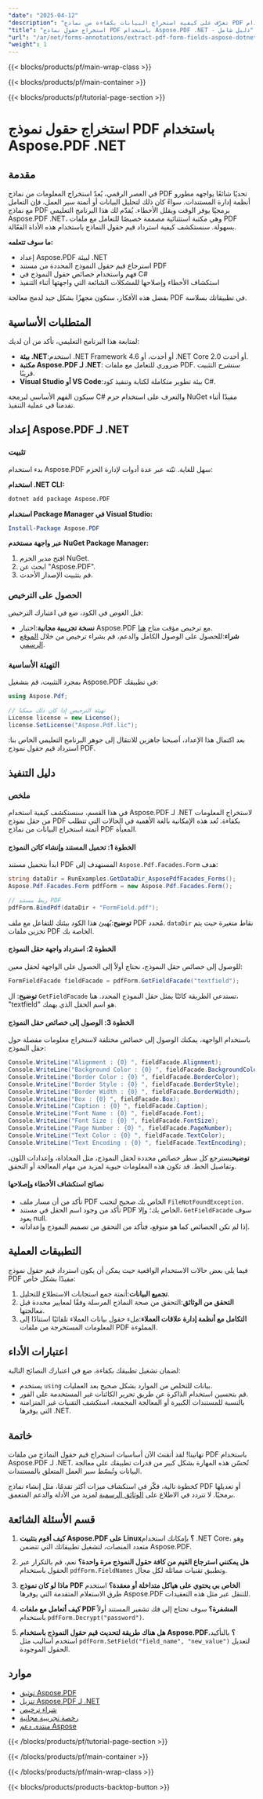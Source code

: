 ```yaml
---
"date": "2025-04-12"
"description": "تعرّف على كيفية استخراج البيانات بكفاءة من نماذج PDF باستخدام Aspose.PDF لـ .NET. يغطي هذا الدليل الإعداد، واسترجاع البيانات من الحقول، والتطبيقات العملية."
"title": "استخراج حقول نماذج PDF باستخدام Aspose.PDF .NET - دليل شامل"
"url": "/ar/net/forms-annotations/extract-pdf-form-fields-aspose-dotnet/"
"weight": 1
---
```


{{< blocks/products/pf/main-wrap-class >}}

{{< blocks/products/pf/main-container >}}

{{< blocks/products/pf/tutorial-page-section >}}


# استخراج حقول نموذج PDF باستخدام Aspose.PDF .NET

## مقدمة

في العصر الرقمي، يُعدّ استخراج المعلومات من نماذج PDF تحديًا شائعًا يواجهه مطورو أنظمة إدارة المستندات. سواءً كان ذلك لتحليل البيانات أو أتمتة سير العمل، فإن التعامل مع نماذج PDF برمجيًا يوفر الوقت ويقلل الأخطاء. يُقدّم لك هذا البرنامج التعليمي Aspose.PDF .NET، وهي مكتبة استثنائية مصممة خصيصًا للتعامل مع ملفات PDF بسهولة. سنستكشف كيفية استرداد قيم حقول النماذج باستخدام هذه الأداة الفعّالة.

**ما سوف تتعلمه:**
- إعداد Aspose.PDF لبيئة .NET
- استرجاع قيم حقول النموذج المحددة من مستند PDF
- فهم واستخدام خصائص حقول النموذج في C#
- استكشاف الأخطاء وإصلاحها للمشكلات الشائعة التي واجهتها أثناء التنفيذ

بفضل هذه الأفكار، ستكون مجهزًا بشكل جيد لدمج معالجة PDF في تطبيقاتك بسلاسة.

## المتطلبات الأساسية

لمتابعة هذا البرنامج التعليمي، تأكد من أن لديك:
- **بيئة .NET**:استخدم .NET Framework 4.6 أو أحدث، أو .NET Core 2.0 أو أحدث.
- **مكتبة Aspose.PDF لـ .NET**: ضروري للتعامل مع ملفات PDF. سنشرح التثبيت قريبًا.
- **Visual Studio أو VS Code**:بيئة تطوير متكاملة لكتابة وتنفيذ كود C#.

سيكون الفهم الأساسي لبرمجة C# والتعرف على استخدام حزم NuGet مفيدًا أثناء تقدمنا في عملية التنفيذ.

## إعداد Aspose.PDF لـ .NET

### تثبيت

بدء استخدام Aspose.PDF سهل للغاية. ثبّته عبر عدة أدوات لإدارة الحزم:

**استخدام .NET CLI:**
```bash
dotnet add package Aspose.PDF
```

**استخدام Package Manager في Visual Studio:**
```powershell
Install-Package Aspose.PDF
```

**عبر واجهة مستخدم NuGet Package Manager:**
1. افتح مدير الحزم NuGet.
2. ابحث عن "Aspose.PDF".
3. قم بتثبيت الإصدار الأحدث.

### الحصول على الترخيص

قبل الغوص في الكود، ضع في اعتبارك الترخيص:
- **نسخة تجريبية مجانية**:اختبار Aspose.PDF مع ترخيص مؤقت متاح [هنا](https://purchase.aspose.com/temporary-license/).
- **شراء**:للحصول على الوصول الكامل والدعم، قم بشراء ترخيص من خلال [الموقع الرسمي](https://purchase.aspose.com/buy).

### التهيئة الأساسية

بمجرد التثبيت، قم بتشغيل Aspose.PDF في تطبيقك:

```csharp
using Aspose.Pdf;

// تهيئة الترخيص إذا كان ذلك ممكنا
License license = new License();
license.SetLicense("Aspose.Pdf.lic");
```

بعد اكتمال هذا الإعداد، أصبحنا جاهزين للانتقال إلى جوهر البرنامج التعليمي الخاص بنا: استرداد قيم حقول نموذج PDF.

## دليل التنفيذ

### ملخص

في هذا القسم، سنستكشف كيفية استخدام Aspose.PDF لـ .NET لاستخراج المعلومات من حقل نموذج PDF بكفاءة. تُعد هذه الإمكانية بالغة الأهمية في الحالات التي تتطلب أتمتة استخراج البيانات من نماذج PDF المعبأة.

#### الخطوة 1: تحميل المستند وإنشاء كائن النموذج

ابدأ بتحميل مستند PDF المستهدف إلى `Aspose.Pdf.Facades.Form` هدف:

```csharp
string dataDir = RunExamples.GetDataDir_AsposePdfFacades_Forms();
Aspose.Pdf.Facades.Form pdfForm = new Aspose.Pdf.Facades.Form();

// ربط مستند PDF
pdfForm.BindPdf(dataDir + "FormField.pdf");
```

**توضيح**:يُهيئ هذا الكود بيئتك للتفاعل مع ملف PDF مُحدد. `dataDir` نقاط متغيرة حيث يتم تخزين ملفات PDF الخاصة بك.

#### الخطوة 2: استرداد واجهة حقل النموذج

للوصول إلى خصائص حقل النموذج، نحتاج أولاً إلى الحصول على الواجهة لحقل معين:

```csharp
FormFieldFacade fieldFacade = pdfForm.GetFieldFacade("textfield");
```

**توضيح**: ال `GetFieldFacade` تستدعي الطريقة كائنًا يمثل حقل النموذج المحدد. هنا، "textfield" هو اسم الحقل الذي يهمك.

#### الخطوة 3: الوصول إلى خصائص حقل النموذج

باستخدام الواجهة، يمكنك الوصول إلى خصائص مختلفة لاستخراج معلومات مفصلة حول حقل النموذج:

```csharp
Console.WriteLine("Alignment : {0} ", fieldFacade.Alignment);
Console.WriteLine("Background Color : {0} ", fieldFacade.BackgroundColor);
Console.WriteLine("Border Color : {0} ", fieldFacade.BorderColor);
Console.WriteLine("Border Style : {0} ", fieldFacade.BorderStyle);
Console.WriteLine("Border Width : {0} ", fieldFacade.BorderWidth);
Console.WriteLine("Box : {0} ", fieldFacade.Box);
Console.WriteLine("Caption : {0} ", fieldFacade.Caption);
Console.WriteLine("Font Name : {0} ", fieldFacade.Font);
Console.WriteLine("Font Size : {0} ", fieldFacade.FontSize);
Console.WriteLine("Page Number : {0} ", fieldFacade.PageNumber);
Console.WriteLine("Text Color : {0} ", fieldFacade.TextColor);
Console.WriteLine("Text Encoding : {0} ", fieldFacade.TextEncoding);
```

**توضيح**يسترجع كل سطر خصائص محددة لحقل النموذج، مثل المحاذاة، وإعدادات اللون، وتفاصيل الخط. قد تكون هذه المعلومات حيوية لمزيد من مهام المعالجة أو التحقق.

#### نصائح استكشاف الأخطاء وإصلاحها

- تأكد من أن مسار ملف PDF الخاص بك صحيح لتجنب `FileNotFoundException`.
- تأكد من وجود اسم الحقل في مستند PDF الخاص بك؛ وإلا، `GetFieldFacade` سوف يعود null.
- إذا لم تكن الخصائص كما هو متوقع، فتأكد من التحقق من تصميم النموذج وإعداداته.

## التطبيقات العملية

فيما يلي بعض حالات الاستخدام الواقعية حيث يمكن أن يكون استرداد قيم حقول نموذج PDF مفيدًا بشكل خاص:
1. **تجميع البيانات**:أتمتة جمع استجابات الاستطلاع للتحليل.
2. **التحقق من الوثائق**:التحقق من صحة النماذج المرسلة وفقًا لمعايير محددة قبل معالجتها.
3. **التكامل مع أنظمة إدارة علاقات العملاء**:ملء حقول بيانات العملاء تلقائيًا استنادًا إلى المعلومات المستخرجة من ملفات PDF المملوءة.

## اعتبارات الأداء

لضمان تشغيل تطبيقك بكفاءة، ضع في اعتبارك النصائح التالية:
- يستخدم `using` بيانات للتخلص من الموارد بشكل صحيح بعد العمليات.
- قم بتحسين استخدام الذاكرة عن طريق تحرير الكائنات غير المستخدمة على الفور.
- بالنسبة للمستندات الكبيرة أو المعالجة المجمعة، استكشف التقنيات غير المتزامنة التي يوفرها .NET.

## خاتمة

تهانينا! لقد أتقنتَ الآن أساسيات استخراج قيم حقول النماذج من ملفات PDF باستخدام Aspose.PDF لـ .NET. تُحسّن هذه المهارة بشكل كبير من قدرات تطبيقك على معالجة البيانات وتُبسّط سير العمل المتعلق بالمستندات.

كخطوة تالية، فكّر في استكشاف ميزات أكثر تقدمًا، مثل إنشاء نماذج PDF أو تعديلها برمجيًا. لا تتردد في الاطلاع على [الوثائق الرسمية](https://reference.aspose.com/pdf/net/) لمزيد من الأدلة والدعم المتعمق.

## قسم الأسئلة الشائعة

1. **كيف أقوم بتثبيت Aspose.PDF على Linux؟**
   بإمكانك استخدام .NET Core، وهو متعدد المنصات، لتشغيل تطبيقاتك التي تتضمن Aspose.PDF.

2. **هل يمكنني استرجاع القيم من كافة حقول النموذج مرة واحدة؟**
   نعم، قم بالتكرار عبر الحقول باستخدام `pdfForm.FieldNames` وتطبيق تقنيات مماثلة لكل مجال.

3. **ماذا لو كان نموذج PDF الخاص بي يحتوي على هياكل متداخلة أو معقدة؟**
   استخدم طرق الاستعلام المتقدمة التي يوفرها Aspose.PDF للتنقل عبر مثل هذه التعقيدات.

4. **كيف أتعامل مع ملفات PDF المشفرة؟**
   سوف تحتاج إلى فك تشفير المستند أولاً باستخدام `pdfForm.Decrypt("password")`.

5. **هل هناك طريقة لتحديث قيم حقول النموذج باستخدام Aspose.PDF؟**
   بالتأكيد، استخدم أساليب مثل `pdfForm.SetField("field_name", "new_value")` لتعديل الحقول الموجودة.

## موارد
- [توثيق Aspose.PDF](https://reference.aspose.com/pdf/net/)
- [تنزيل Aspose.PDF لـ .NET](https://releases.aspose.com/pdf/net/)
- [شراء ترخيص](https://purchase.aspose.com/buy)
- [رخصة تجريبية مجانية](https://purchase.aspose.com/temporary-license/)
- [منتدى دعم Aspose](https://forum.aspose.com/c/pdf/10)


{{< /blocks/products/pf/tutorial-page-section >}}

{{< /blocks/products/pf/main-container >}}

{{< /blocks/products/pf/main-wrap-class >}}

{{< blocks/products/products-backtop-button >}}